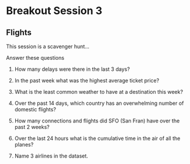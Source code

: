# Breakout Session 3

## Flights

This session is a scavenger hunt...

Answer these questions

1. How many delays were there in the last 3 days?

2. In the past week what was the highest average ticket price?

3. What is the least common weather to have at a destination this week?

4. Over the past 14 days, which country has an overwhelming number of domestic flights?

5. How many connections and flights did SFO (San Fran) have over the past 2 weeks?

6. Over the last 24 hours what is the cumulative time in the air of all the planes?

7. Name 3 airlines in the dataset.

